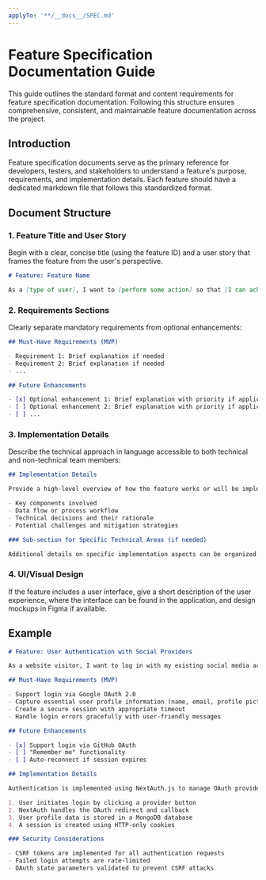 ```yaml
---
applyTo: '**/__docs__/SPEC.md'
---
```


# Feature Specification Documentation Guide

This guide outlines the standard format and content requirements for feature specification documentation. Following this structure ensures comprehensive, consistent, and maintainable feature documentation across the project.

## Introduction

Feature specification documents serve as the primary reference for developers, testers, and stakeholders to understand a feature's purpose, requirements, and implementation details. Each feature should have a dedicated markdown file that follows this standardized format.

## Document Structure

### 1. Feature Title and User Story

Begin with a clear, concise title (using the feature ID) and a user story that frames the feature from the user's perspective.

```markdown
# Feature: Feature Name

As a [type of user], I want to [perform some action] so that [I can achieve some goal/value].
```

### 2. Requirements Sections

Clearly separate mandatory requirements from optional enhancements:

```markdown
## Must-Have Requirements (MVP)

- Requirement 1: Brief explanation if needed
- Requirement 2: Brief explanation if needed
- ...

## Future Enhancements

- [x] Optional enhancement 1: Brief explanation with priority if applicable
- [ ] Optional enhancement 2: Brief explanation with priority if applicable
- [ ] ...
```

### 3. Implementation Details

Describe the technical approach in language accessible to both technical and non-technical team members:

```markdown
## Implementation Details

Provide a high-level overview of how the feature works or will be implemented. Include:

- Key components involved
- Data flow or process workflow
- Technical decisions and their rationale
- Potential challenges and mitigation strategies

### Sub-section for Specific Technical Areas (if needed)

Additional details on specific implementation aspects can be organized in sub-sections.
```
### 4. UI/Visual Design

If the feature includes a user interface, give a short description of the user experience, where the interface can be found in the application, and design mockups in Figma if available.

## Example

```markdown
# Feature: User Authentication with Social Providers

As a website visitor, I want to log in with my existing social media accounts so that I can quickly access personalized features without creating another account.

## Must-Have Requirements (MVP)

- Support login via Google OAuth 2.0
- Capture essential user profile information (name, email, profile picture)
- Create a secure session with appropriate timeout
- Handle login errors gracefully with user-friendly messages

## Future Enhancements

- [x] Support login via GitHub OAuth
- [ ] "Remember me" functionality
- [ ] Auto-reconnect if session expires

## Implementation Details

Authentication is implemented using NextAuth.js to manage OAuth providers, sessions, and user data. The implementation follows these steps:

1. User initiates login by clicking a provider button
2. NextAuth handles the OAuth redirect and callback
3. User profile data is stored in a MongoDB database
4. A session is created using HTTP-only cookies

### Security Considerations

- CSRF tokens are implemented for all authentication requests
- Failed login attempts are rate-limited
- OAuth state parameters validated to prevent CSRF attacks
